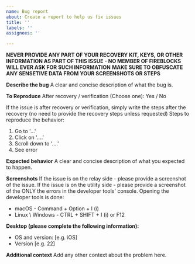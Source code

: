 ```yaml
---
name: Bug report
about: Create a report to help us fix issues
title: ''
labels: ''
assignees: ''

---
```


**NEVER PROVIDE ANY PART OF YOUR RECOVERY KIT, KEYS, OR OTHER INFORMATION AS PART OF THIS ISSUE - NO MEMBER OF FIREBLOCKS WILL EVER ASK FOR SUCH INFORMATION**
**MAKE SURE TO OBFUSCATE ANY SENSETIVE DATA FROM YOUR SCREENSHOTS OR STEPS**

**Describe the bug**
A clear and concise description of what the bug is.

**To Reproduce**
After recovery / verification (Choose one): Yes / No

If the issue is after recovery or verification, simply write the steps after the recovery (no need to provide the recovery steps unless requested)
Steps to reproduce the behavior:
1. Go to '...'
2. Click on '....'
3. Scroll down to '....'
4. See error

**Expected behavior**
A clear and concise description of what you expected to happen.

**Screenshots**
If the issue is on the relay side - please provide a screenshot of the issue.
If the issue is on the utility side - please provide a screenshot of the ONLY the errors in the developer tools' console. Opening the developer tools is done:
* macOS - Command + Option + I (i)
* Linux \ Windows - CTRL + SHIFT + I (i)  or F12

**Desktop (please complete the following information):**
 - OS and version: [e.g. iOS]
 - Version [e.g. 22]

**Additional context**
Add any other context about the problem here.
